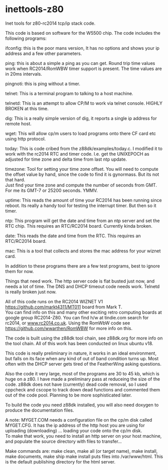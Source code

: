 # inettools-z80
Inet tools for z80-rc2014 tcp/ip stack code.

This code is based on software for the W5500 chip.  The code includes the following programs:

ifconfig:  this is the poor mans version,  It has no options and shows your ip address and a few other parameters.

ping:  this is about a simple a ping as you can get.  Round trip time values work when RC2014/RomWBW timer support is present.  The time values are in 20ms intervals.  

pingnoti: this is ping without a timer.  

telnet:  This is a terminal program to talking to a host machine.

telnetd:  This is an attempt to allow CP/M to work via telnet console.   HIGHLY BROKEN at this time.

dig: This is a really simple version of dig, it reports a single ip address for remote host.

wget:  This will allow cp/m users to load programs onto there CF card etc using http protocol.

today:  This is code cribed from the z88dk/examples/today.c.  I modified it to work with
the rc2014 RTC and timer code.  I.e. get the UNIXEPOCH as adjusted for time zone and 
delta time from last ntp update.

timezone:  Tool for setting your time zone offset.  You will need to compute the
offset value by hand, since the code to find it is gynormass.  But its not that hard.  
Just find your time zone and compute the  number of seconds from GMT.  For me its 
GMT-7 or 25200 seconds.  YMMV.

uptime:  This reads the amount of time your RC2014 has been running since reboot.  Its
really a handy tool for testing the interrupt timer.  But then so it timer.

ntp: This program will get the date and time from an ntp server and set the RTC chip.  This requires an RTC/RC2014 board.  Currently kinda broken.

date: This reads the date and time from the RTC.  This requires an RTC/RC2014 board.

mac:  This is a tool that collects and stores the mac address for your wiznet card.

In addition to these programs there are a few test programs, best to ignore them for now.

Things that need work. 
The http server code is flat busted just now, and needs a lot of time.   The
DNS and DHCP timeout code needs work.  Telnetd is really broken just now.

All of this code runs on the RC2014 WIZNET V1 https://github.com/markt4311/MT011 board from Mark T.  
You can find info on this and many other exciting
retro computing boards at google group RC2014-Z80.  You can find h/w at tindie.com search for rc2014, or www.rc2014.co.uk.
Using the RomWbW code see https://github.com/wwarthen/RomWBW for more info on this.

The code is built using the z88dk tool chain, see z88dk.org for more info on the tool chain.
All of this work has been conducted on linux ubuntu v18.

This code is really preliminary in nature, it works in an ideal environment, but falls on its face when any kind of
out of band condition turns up.  Most often with the DHCP server gets tired of the FeatherWing asking questions.

Also the code it very large, most of the programs are 30 to 45 kb, which is huge on a z80.  I have made a preliminary
pass at reduceing the size of the code.  z88dk does not have (currently) dead code removal, so I used cppcheck and cscope
to track down dead functions and commented them out of the code pool.  Planning to be more sophisticated later.

To build the code you need z88dk installed, you will also need doxygen to produce the documentation files.

A note:  MYGET.COM needs a configuration file on the cp/m disk called MYGET.CFG.  It has the ip address of the
http host you are using for uploading (downloading) ... loading your code onto the cp/m disk.  
To make that work, you need to install an http server on your host machine, and populate the source directory with
files to transfer...  

Make commands are:  make clean, make all (or target name), make install, make documents, make ship
make install puts files into /var/www/html.  This is the default publishing
directory for the html server.



